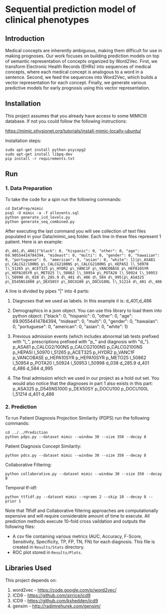 # Sequential prediction model of clinical phenotypes


## Introduction
Medical concepts are inherently ambiguous, making them difficult for use in making prognoses. Our work focuses on building prediction models on top of semantic representation of concepts organized by Word2Vec. First, we transform Electronic Health Records (EHRs) into sequences of medical concepts, where each medical concept is analogous to a word in a sentence. Second, we feed the sequences into Word2Vec, which builds a vector representation for each concept. Finally, we generate various predictive models for early prognosis using this vector representation.


## Installation

This project assumes that you already have access to some MIMICIII database. If not you could follow the following instructions:

https://mimic.physionet.org/tutorials/install-mimic-locally-ubuntu/

Installation steps:

    sudo apt-get install python-psycopg2
    sudo apt-get install libpq-dev
    pip install -r requirements.txt


## Run

### 1. Data Preparation
To take the code for a spin run the following commands:

    cd DataPrep/mimic
    psql -U mimic -a -f allevents.sql
    python generate_icd_levels.py
    python generate_seq_combined.py

After executing the last command you will see collection of text files populated in your Data/mimic\_seq folder. Each line in these files represent 1 patient. Here is an example:

    d\_401,d\_486|{"black": 0, "hispanic": 0, "other": 0, "age": 69.90554414784394, "mideast": 0, "multi": 0, "gender": 0, "hawaiian": 0, "portuguese": 0, "american": 0, "asian": 0, "white": 1}|p\_ASA81 p\_CALCG2/100NS p\_CALCG2100NS p\_CALCG2100NS p\_HEPA5I l\_50970 l\_51265 p\_ACET325 p\_HYDR2 p\_VANC1F p\_VANCOBASE p\_HEPA10SYR p\_HEPA10SYR p\_METO25 l\_50862 l\_50954 p\_POTA20 l\_50924 l\_50953 l\_50998 d\_038 d\_285.9 d\_401 d\_486 d\_584 d\_995|p\_ASA325 p\_D545NS1000 p\_DEX50SY p\_DOCU100 p\_DOCU100L l\_51214 d\_401 d\_486

A line is divided by pipes "|" into 4 parts:
1. Diagnoses that we used as labels. In this example it is:
    d\_401,d\_486

2. Demographics in a json object. You can use this library to load them into python object:
    {"black": 0, "hispanic": 0, "other": 0, "age": 69.90554414784394, "mideast": 0, "multi": 0, "gender": 0, "hawaiian": 0, "portuguese": 0, "american": 0, "asian": 0, "white": 1}

3. Previous admission events (which includes abnormal lab tests prefixed with "l\_", prescriptions prefixed with "p\_" and diagnosis with "d\_").
    p\_ASA81 p\_CALCG2/100NS p\_CALCG2100NS p\_CALCG2100NS p\_HEPA5I l\_50970 l\_51265 p\_ACET325 p\_HYDR2 p\_VANC1F p\_VANCOBASE p\_HEPA10SYR p\_HEPA10SYR p\_METO25 l\_50862 l\_50954 p\_POTA20 l\_50924 l\_50953 l\_50998 d\_038 d\_285.9 d\_401 d\_486 d\_584 d\_995

4. The final admission which we used in our project as a hold out set. You would also notice that the diagnoses in part 1 also exists in this part:
    p\_ASA325 p\_D545NS1000 p\_DEX50SY p\_DOCU100 p\_DOCU100L l\_51214 d\_401 d\_486


### 2. Prediction
To run Patient Diagnosis Projection Similarity (PDPS) run the following commands:

    cd ../../Prediction
    python pdps.py --dataset mimic --window 30 --size 350 --decay 8

Patient Diagnosis Concept Similarity:

    python pdcs.py --dataset mimic --window 30 --size 350 --decay 8

Collaborative Filtering:

    python collaborative.py --dataset mimic --window 30 --size 350 --decay 8

Temporal tf-idf:

    python ttfidf.py --dataset mimic --ngrams 2 --skip 10 --decay 8 --prior 1

Note that Ttfidf and Collaborative filtering approaches are computationally expensive and will require considerable amount of time to execute. All prediction methods execute 10-fold cross vaildation and outputs the following files:
* A csv file containing various metrics (AUC, Accuracy, F-Score, Sensitivity, Specificity, TP, FP, TN, FN) for each diagnosis. This file is created in `Results/Stats` directory.
* ROC plot stored in `Results/Plots`.


## Libraries Used

This project depends on:

1. word2vec - https://code.google.com/p/word2vec/
2. ICD9 - https://github.com/sirrice/icd9
3. ICD9 - https://github.com/kshedden/icd9
4. gensim - http://radimrehurek.com/gensim/
